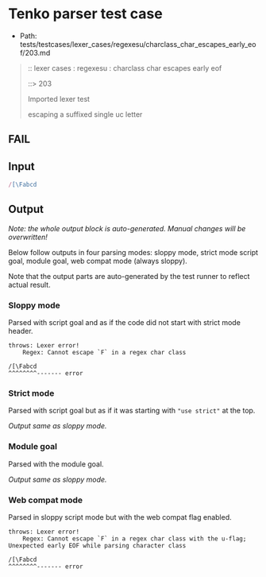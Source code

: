 # Tenko parser test case

- Path: tests/testcases/lexer_cases/regexesu/charclass_char_escapes_early_eof/203.md

> :: lexer cases : regexesu : charclass char escapes early eof
>
> ::> 203
>
> Imported lexer test
>
> escaping a suffixed single uc letter

## FAIL

## Input

`````js
/[\Fabcd
`````

## Output

_Note: the whole output block is auto-generated. Manual changes will be overwritten!_

Below follow outputs in four parsing modes: sloppy mode, strict mode script goal, module goal, web compat mode (always sloppy).

Note that the output parts are auto-generated by the test runner to reflect actual result.

### Sloppy mode

Parsed with script goal and as if the code did not start with strict mode header.

`````
throws: Lexer error!
    Regex: Cannot escape `F` in a regex char class

/[\Fabcd
^^^^^^^^------- error
`````

### Strict mode

Parsed with script goal but as if it was starting with `"use strict"` at the top.

_Output same as sloppy mode._

### Module goal

Parsed with the module goal.

_Output same as sloppy mode._

### Web compat mode

Parsed in sloppy script mode but with the web compat flag enabled.

`````
throws: Lexer error!
    Regex: Cannot escape `F` in a regex char class with the u-flag; Unexpected early EOF while parsing character class

/[\Fabcd
^^^^^^^^------- error
`````

